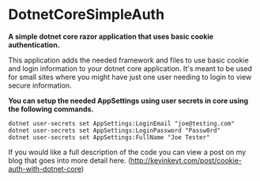 # DotnetCoreSimpleAuth
**A simple dotnet core razor application that uses basic cookie authentication.**

This application adds the needed framework and files to use basic cookie and login information to your dotnet core application.
It's meant to be used for small sites where you might have just one user needing to login to view secure information. 

**You can setup the needed AppSettings using user secrets in core using the following commands.**
```
dotnet user-secrets set AppSettings:LoginEmail "joe@testing.com"
dotnet user-secrets set AppSettings:LoginPassword "Passw0rd"
dotnet user-secrets set AppSettings:FullName "Joe Tester"
```

If you would like a full description of the code you can view a post on my blog that goes into more detail here. 
(http://kevinkeyt.com/post/cookie-auth-with-dotnet-core)
